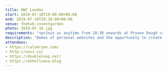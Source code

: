 ```yaml
---
title: HWC London
start: 2019-07-10T19:00:00+00:00
end: 2019-07-10T20:30:00+00:00
venue: thehub-coventgarden
photo: 2019-07-10.jpg
requirements: "<p>Join us anytime from 18:30 onwards at Proven Dough cafe below Hub by Premier Inn hotel in Covent Garden. The main event starts at 19:00. No need to check-in at the venue, just look out for <a href='http://ohhelloana.blog'>Ana</a>, <a href='https://calumryan.com'>Calum</a> or <a href='https://doubleloop.net'>Neil</a>, the organisers, usually sitting towards the back of the cafe.</p><p>There are a few different ways you can register for Homebrew Website Club London:</p>"
description: "Demos of personal websites and the opportunity to create, update or experiment on your personal website"
attendees:
- https://calumryan.com/
- http://voss.co/
- https://doubleloop.net/
- https://ohhelloana.blog
---
```

